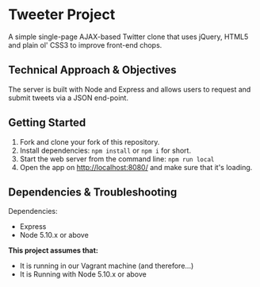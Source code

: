 # Tweeter Project

A simple single-page AJAX-based Twitter clone that uses jQuery, HTML5 and plain ol' CSS3 to improve front-end chops.

## Technical Approach & Objectives

The server is built with Node and Express and allows users to request and submit tweets via a JSON end-point.

## Getting Started

1. Fork and clone your fork of this repository.
2. Install dependencies: `npm install` or `npm i` for short.
3. Start the web server from the command line: `npm run local`
4. Open the app on <http://localhost:8080/> and make sure that it's loading.

## Dependencies & Troubleshooting

Dependencies:

- Express
- Node 5.10.x or above

**This project assumes that:**

- It is running in our Vagrant machine (and therefore...)
- It is Running with Node 5.10.x or above



